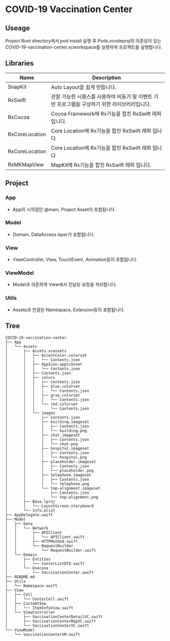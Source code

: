 # COVID-19 Vaccination Center
  ## Useage
  Project Root directory에서 pod install 실행 후 Pods.xcodeproj의 의존성이 있는 COVID-19-vaccination-center.xcworkspace를 실행하여 프로젝트를 실행합니다. 
    
  ## Libraries
  |Name|Description|
  |---|---|
  |SnapKit|Auto Layout을 쉽게 만듭니다.|
  |RxSwift|관찰 가능한 시퀀스를 사용하여 비동기 및 이벤트 기반 프로그램을 구성하기 위한 라이브러리입니다.|
  |RxCocoa|Cocoa Framework에 Rx기능을 합친 RxSwift 래퍼 입니다.|
  |RxCoreLocation|Core Location에 Rx기능을 합친 RxSwift 래퍼 입니다|
  |RxCoreLocation|Core Location에 Rx기능을 합친 RxSwift 래퍼 입니다|
  |RxMKMapView|MapKit에 Rx기능을 합친 RxSwift 래퍼 입니다.|
 
  ## Project
   ### App
   - App의 시작점인 @main, Project Asset이 포함됩니다.
  
   ### Model
   - Domain, DataAccess layer가 포함됩니다.
    
   ### View
   - ViewController, View, TouchEvent, Animation등이 포함됩니다.
   
   ### ViewModel
   - Model과 의존하여 View에서 전달된 요청을 처리합니다.
   
   ### Utils 
   - Assets과 연결된 Namespace, Extension등이 포함됩니다.

  ## Tree

```
COVID-19-vaccination-center
├── App
│   └── Assets
│       ├── Assets.xcassets
│       │   ├── AccentColor.colorset
│       │   │   └── Contents.json
│       │   ├── AppIcon.appiconset
│       │   │   └── Contents.json
│       │   ├── Contents.json
│       │   ├── colors
│       │   │   ├── Contents.json
│       │   │   ├── blue.colorset
│       │   │   │   └── Contents.json
│       │   │   ├── gray.colorset
│       │   │   │   └── Contents.json
│       │   │   └── red.colorset
│       │   │       └── Contents.json
│       │   └── images
│       │       ├── Contents.json
│       │       ├── building.imageset
│       │       │   ├── Contents.json
│       │       │   └── building.png
│       │       ├── chat.imageset
│       │       │   ├── Contents.json
│       │       │   └── chat.png
│       │       ├── hospital.imageset
│       │       │   ├── Contents.json
│       │       │   └── hospital.png
│       │       ├── placeholder.imageset
│       │       │   ├── Contents.json
│       │       │   └── placeholder.png
│       │       ├── telephone.imageset
│       │       │   ├── Contents.json
│       │       │   └── telephone.png
│       │       └── top-alignment.imageset
│       │           ├── Contents.json
│       │           └── top-alignment.png
│       ├── Base.lproj
│       │   └── LaunchScreen.storyboard
│       └── Info.plist
├── AppDelegate.swift
├── Model
│   ├── Data
│   │   └── Network
│   │       ├── APIClient
│   │       │   └── APIClient.swift
│   │       ├── HTTPMethod.swift
│   │       └── RequestBuilder
│   │           └── RequestBuilder.swift
│   └── Domain
│       ├── Entities
│       │   └── CenterListDTO.swift
│       └── Usecase
│           └── VaccinationCenter.swift
├── README.md
├── Utils
│   └── Namespace.swift
├── View
│   ├── Cell
│   │   └── CenterCell.swift
│   ├── CustomVIew
│   │   └── ItemInfoView.swift
│   └── ViewController
│       ├── VaccinationCenterDetailVC.swift
│       ├── VaccinationCenterMapVC.swift
│       └── VaccinationCenterVC.swift
└── ViewModel
    └── VaccinationCenterVM.swift
```
